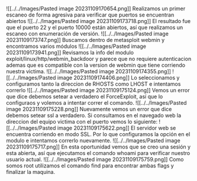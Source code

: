 ![[../../Images/Pasted image 20231109170654.png]]
Realizamos un primer escaneo de forma agresiva para verificar que puertos se encuentran abiertos
![[../../Images/Pasted image 20231109173718.png]]
El resultado fue que el puerto 22 y el puerto 10000 están abiertos, así que realizamos un escaneo con enumeración de versión.
![[../../Images/Pasted image 20231109173747.png]]
Buscamos dentro de metasploit webmin y encontramos varios módulos
![[../../Images/Pasted image 20231109173941.png]]
Revisamos la info del modulo exploit/linux/http/webmin_backdoor y parece que no requiere autenticacion ademas que es compatible con la version de webmin que tiene corriendo nuestra victima.
![[../../Images/Pasted image 20231109174355.png]]
![[../../Images/Pasted image 20231109174406.png]]
Lo seleccionamos y configuramos tanto la direccion de RHOSTS como LHOST e intentamos correrlo
![[../../Images/Pasted image 20231109175124.png]]
Vemos un error que dice debemos setear a verdadero el ForceExploit, así que lo configuraos y volemos a intentar correr el comando.
![[../../Images/Pasted image 20231109175228.png]]
Nuevamente vemos un error que dice debemos setear ssl a verdadero.
Si consultamos en el navegado web la direccion del equipo victima con el puerto vemos lo siguiente:
![[../../Images/Pasted image 20231109175622.png]]
El servidor web se encuentra corriendo en modo SSL.
Por lo que configuramos la opción en el modulo e intentamos correrlo nuevamente.
![[../../Images/Pasted image 20231109175717.png]]
En esta oportunidad vemos que se creo una sesión y esta abierta, así que ejecutamos el comando whoami para verificar nuestro usuario actual.
![[../../Images/Pasted image 20231109175759.png]]
Como somos root utilizamos el comando find para encontrar ambas flags y finalizar la maquina.


